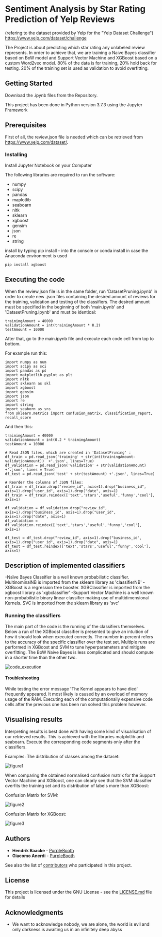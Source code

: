 # Sentiment Analysis by Star Rating Prediction of Yelp Reviews
(refering to the dataset provided by Yelp for the "Yelp Dataset Challenge") https://www.yelp.com/dataset/challenge

The Project is about predicting which star rating any unlabeled review represents. In order to achieve that, we are training a Naive Bayes classifier based on BoW model and Support Vector Machine and XGBoost based on a custom Word2vec model. 80% of the data is for training, 20% hold back for testing. 20% of the training set is used as validation to avoid overfitting. 

## Getting Started
Download the <x>.ipynb files from the Repository. 

This project has been done in Python version 3.7.3 using the Jupyter Framework

## Prerequisites

First of all, the review.json file is needed which can be retrieved from https://www.yelp.com/dataset/. 



### Installing
Install Jupyter Notebook on your Computer

The following libraries are required to run the software:
* numpy
* scipy
* pandas
* maplotlib
* seaboarn
* nltk
* sklearn
* xgboost
* gensim
* json
* re
* string


install by typing pip install - <x> into the console or conda install in case the Anaconda environment is used 

```
pip install xgboost
```




## Executing the code
When the review.json file is in the same folder, run 'DatasetPruning.ipynb'  in order to create new .json files containing the desired amount of reviews for the training, validation and testing of the classifiers. The desired amount must be specified in the beginning of both 'main.ipynb' and 'DatasetPruning.ipynb' and must be identical:

```
trainingAmount = 40000
validationAmount = int(trainingAmount * 0.2)
testAmount = 10000

```


After that, go to the main.ipynb file and execute each code cell from top to bottom.

For example run this:

```
import numpy as num
import scipy as sci
import pandas as pd
import matplotlib.pyplot as plt
import nltk
import sklearn as skl
import xgboost
import gensim
import json
import re
import string
import seaborn as sns
from sklearn.metrics import confusion_matrix, classification_report, recall_score

```
And then this:
```
trainingAmount = 40000
validationAmount = int(0.2 * trainingAmount)
testAmount = 10000

# Read JSON files, which are created in 'DatasetPruning' :
df_train = pd.read_json('training' + str(int(trainingAmount-validationAmount))  +'.json', lines=True)
df_validation = pd.read_json('validation' + str(validationAmount) +'.json', lines = True)
df_test = pd.read_json('test' + str(testAmount) +'.json', lines=True)

# Reorder the columns of JSON files:
df_train = df_train.drop("review_id", axis=1).drop("business_id", axis=1).drop("user_id", axis=1).drop("date", axis=1)
df_train = df_train.reindex(['text','stars','useful','funny','cool'], axis=1)

df_validation = df_validation.drop("review_id", axis=1).drop("business_id", axis=1).drop("user_id", axis=1).drop("date", axis=1)
df_validation = df_validation.reindex(['text','stars','useful','funny','cool'], axis=1)

df_test = df_test.drop("review_id", axis=1).drop("business_id", axis=1).drop("user_id", axis=1).drop("date", axis=1)
df_test = df_test.reindex(['text','stars','useful','funny','cool'], axis=1)
```

## Description of implemented classifiers

-Naïve Bayes Classifier is a well known probabilistic classifier. MultinominalNB is imported from the sklearn library as 'classifierNB'
-XGBoost is a regression tree booster. XGBClassifier is imported from the xgboost library as 'xgbclassifier'
-Support Vector Machine is a well known non-probabilistic binary linear classifier making use of multidimensional Kernels.
SVC is imported from the sklearn library as 'svc'

### Running the classifiers

The main part of the code is the running of the classifiers themselves. Below a run of the XGBoost classifier is presented to give an intuition of how it should look when executed correctly. The number in percent refers to the accuracy of the specific classifier over the test set. Multiple runs are performed in XGBoost and SVM to tune hyperparameters and mitigate overfitting. The BoW Naive Bayes is less complicated and should compute in a shorter time than the other two.

![code_execution](https://github.com/Giacky/NLPProject/blob/master/figs/code_execution.png)

#### Troubleshooting
While testing the error message 'The Kernel appears to have died' frequently appeared. It most likely is caused by an overload of memory usage of the RAM. Executing each of the computationally expensive code cells after the previous one has been run solved this problem however. 

## Visualising results 
Interpreting results is best done with having some kind of visualisation of our retrieved results. This is achieved with the libraries matplotlib and seaboarn. Execute the corresponding code segments only after the classifiers. 

Examples:
The distribution of classes among the dataset:

![figure1](https://github.com/Giacky/NLPProject/blob/master/figs/rating_distribution.png)


When comparing the obtained normalised confusion matrix for the Support Vector Machine and XGBoost, one can clearly see that 
the SVM classifier overfits the training set and its distribution of labels more than XGBoost:

Confusion Matrix for SVM:


![figure2](https://github.com/Giacky/NLPProject/blob/master/figs/cm_svm_p.png)



Confusion Matrix for XGBoost:


![figure3](https://github.com/Giacky/NLPProject/blob/master/figs/cm_xgb_p.png)

## Authors

* **Hendrik Baacke** - [PurpleBooth](https://github.com/HendrikSimons)
* **Giacomo Anerdi** - [PurpleBooth](https://github.com/Giacky)

See also the list of [contributors](https://github.com/your/project/contributors) who participated in this project.

## License

This project is licensed under the GNU License - see the [LICENSE.md](LICENSE.md) file for details  

## Acknowledgments

* We want to acknowledge nobody, we are alone, the world is evil and only darkness is awaiting us in an infinitely deep abyss
